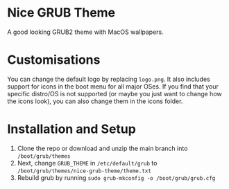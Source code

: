 # Nice GRUB Theme
 A good looking GRUB2 theme with MacOS wallpapers. 

# Customisations
 You can change the default logo by replacing `logo.png`. It also includes support for icons in the boot menu for all major OSes. If you find that your specific distro/OS is not supported (or maybe you just want to change how the icons look), you can also change them in the icons folder.

# Installation and Setup
1. Clone the repo or download and unzip the main branch into `/boot/grub/themes`
2. Next, change `GRUB_THEME` in `/etc/default/grub` to `/boot/grub/themes/nice-grub-theme/theme.txt`
3. Rebuild grub by running `sudo grub-mkconfig -o /boot/grub/grub.cfg`
